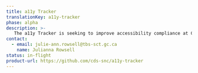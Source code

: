 ```yaml
---
title: a11y Tracker
translationKey: a11y-tracker
phase: alpha
description: >-
   The a11y Tracker is seeking to improve accessibility compliance at CDS by collecting and presenting data on how product teams are performing, and by reporting on how we're improving over time.  
contact:
  - email: julie-ann.rowsell@tbs-sct.gc.ca
    name: Julianna Rowsell
status: in-flight
product-url: https://github.com/cds-snc/a11y-tracker
---
```

